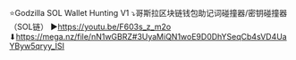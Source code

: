 ⭐Godzilla SOL Wallet Hunting V1
⤵哥斯拉区块链钱包助记词碰撞器/密钥碰撞器（SOL链）
▶https://youtu.be/F603s_z_m2o
⬇https://mega.nz/file/nN1wGBRZ#3UyaMiQN1woE9D0DhYSeqCb4sVD4UaYByw5qryy_ISI

